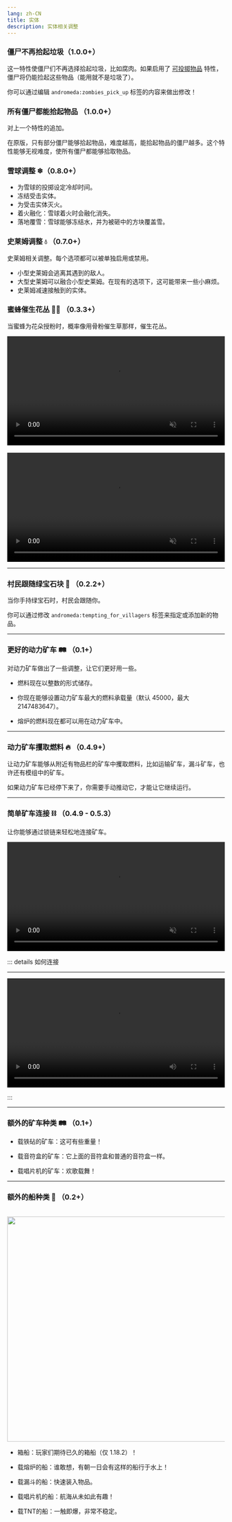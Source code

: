 ```yaml
---
lang: zh-CN
title: 实体
description: 实体相关调整
---
```


### 僵尸不再拾起垃圾（1.0.0+）

这一特性使僵尸们不再选择拾起垃圾，比如腐肉。如果启用了 [可投掷物品](/mechanics/#throwable-items-🥏-0-5-0) 特性，僵尸将仍能捡起这些物品（能用就不是垃圾了）。

你可以通过编辑 `andromeda:zombies_pick_up` 标签的内容来做出修改！

### 所有僵尸都能拾起物品 （1.0.0+）

对上一个特性的追加。

在原版，只有部分僵尸能够拾起物品，难度越高，能拾起物品的僵尸越多。这个特性能够无视难度，使所有僵尸都能够拾取物品。

### 雪球调整 ❄（0.8.0+）

* 为雪球的投掷设定冷却时间。
* 冻结受击实体。
* 为受击实体灭火。
* 着火融化：雪球着火时会融化消失。
* 落地覆雪：雪球能够冻结水，并为被砸中的方块覆盖雪。

### 史莱姆调整 💧 （0.7.0+）

史莱姆相关调整。每个选项都可以被单独启用或禁用。

* 小型史莱姆会逃离其遇到的敌人。
* 大型史莱姆可以融合小型史莱姆。在现有的选项下，这可能带来一些小麻烦。
* 史莱姆减速接触到的实体。

### 蜜蜂催生花丛 🌺🐝 （0.3.3+）

当蜜蜂为花朵授粉时，概率像用骨粉催生草那样，催生花丛。

<video style="display: block; margin-left: auto; margin-right: auto; max-width: 100%;" width="520" muted autoplay loop>
  <source src="/videos/bee_flowers.webm" type="video/mp4">
  你的浏览器不支持视频标签。
</video>
<br/>
<video style="display: block; margin-left: auto; margin-right: auto; max-width: 100%;" width="520" muted autoplay loop>
  <source src="/videos/bee_double_flowers.webm" type="video/mp4">
  你的浏览器不支持视频标签。
</video>

***
### 村民跟随绿宝石块 💎 （0.2.2+）

当你手持绿宝石时，村民会跟随你。

你可以通过修改 `andromeda:tempting_for_villagers` 标签来指定或添加新的物品。

***
### 更好的动力矿车 🛤️ （0.1+）

对动力矿车做出了一些调整，让它们更好用一些。

- 燃料现在以整数的形式储存。

- 你现在能够设置动力矿车最大的燃料承载量（默认 45000，最大 2147483647）。

- 熔炉的燃料现在都可以用在动力矿车中。

***
### 动力矿车攫取燃料 🔥 （0.4.9+）

让动力矿车能够从附近有物品栏的矿车中攫取燃料，比如运输矿车，漏斗矿车，也许还有模组中的矿车。

如果动力矿车已经停下来了，你需要手动推动它，才能让它继续运行。

***
### 简单矿车连接 ⛓ （0.4.9 - 0.5.3）

让你能够通过锁链来轻松地连接矿车。

<video style="display: block; margin-left: auto; margin-right: auto; max-width: 100%;" width="520" muted autoplay loop>
  <source src="/videos/cart_linking.webm" type="video/mp4">
  你的浏览器不支持视频标签。
</video>

::: details 如何连接

***

<video style="display: block; margin-left: auto; margin-right: auto; max-width: 100%;" width="520" controls>
  <source src="/videos/linking.webm" type="video/mp4">
  你的浏览器不支持视频标签。
</video>

:::

***
### 额外的矿车种类 🛤️ （0.1+）

- 载铁砧的矿车：这可有些重量！

- 载音符盒的矿车：它上面的音符盒和普通的音符盒一样。

- 载唱片机的矿车：欢歌载舞！

***
### 额外的船种类 🛶 （0.2+）

<br/>
<img style="display: block; margin-left: auto; margin-right: auto;" src="/images/boats.webp" width="520">

* 箱船：玩家们期待已久的箱船（仅 1.18.2）！

* 载熔炉的船：谁敢想，有朝一日会有这样的船行于水上！

* 载漏斗的船：快速装入物品。

* 载唱片机的船：航海从未如此有趣！

* 载TNT的船：一触即爆，非常不稳定。
